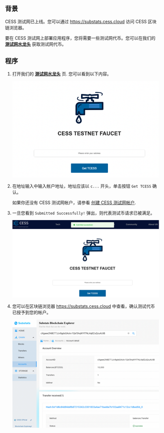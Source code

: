 ## 背景

CESS 测试网已上线。您可以通过 <https://substats.cess.cloud> 访问 CESS 区块链浏览器。

要在 CESS 测试网上部署应用程序，您将需要一些测试网代币。您可以在我们的 [**测试网水龙头**](https://cess.cloud/faucet.html) 获取测试网代币。

## 程序

1. 打开我们的 [**测试网水龙头**](https://cess.cloud/faucet.html) 页. 您可以看到以下内容。<br/>

    ![测试网水龙头](../../assets/developer/guides/testnet-faucet/01-faucet-screen.png)

2. 在地址输入中输入帐户地址，地址应该以 `c...` 开头，单击按钮 `Get TCESS` 确认。<br/>

    如果你还没有 CESS 测试网帐户，请参看 [创建 CESS 测试网帐户](../../community/cess-account.md).

3. 一旦您看到 `Submitted Successfully!` 弹出，则代表测试币请求已被满足。<br/>

    ![请求成功](../../assets/developer/guides/testnet-faucet/02-faucet-successful.png)

4. 您可以在区块链浏览器 <https://substats.cess.cloud> 中查看，确认测试代币已授予到您的帐户。

    ![在区块链浏览器上确认](../../assets/developer/guides/testnet-faucet/03-confirmation.png)

